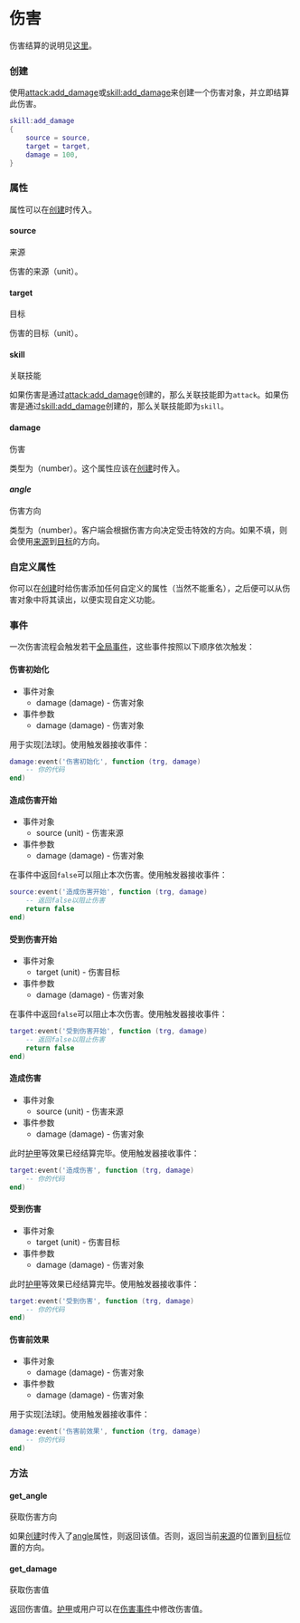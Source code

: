 # 伤害

伤害结算的说明见[这里][伤害结算]。

### 创建
使用[attack:add_damage]或[skill:add_damage]来创建一个伤害对象，并立即结算此伤害。

```lua
skill:add_damage
{
    source = source,
    target = target,
    damage = 100,
}
```

### 属性
属性可以在[创建]时传入。

#### source
来源

伤害的来源（unit）。

#### target
目标

伤害的目标（unit）。

#### skill
关联技能

如果伤害是通过[attack:add_damage]创建的，那么关联技能即为`attack`。如果伤害是通过[skill:add_damage]创建的，那么关联技能即为`skill`。

#### damage
伤害

类型为（number）。这个属性应该在[创建]时传入。

#### *angle*
伤害方向

类型为（number）。客户端会根据伤害方向决定受击特效的方向。如果不填，则会使用[来源]到[目标]的方向。

### 自定义属性
你可以在[创建]时给伤害添加任何自定义的属性（当然不能重名），之后便可以从伤害对象中将其读出，以便实现自定义功能。

### 事件
一次伤害流程会触发若干[全局事件]，这些事件按照以下顺序依次触发：

#### 伤害初始化

* 事件对象
    * damage (damage) - 伤害对象
* 事件参数
    * damage (damage) - 伤害对象

用于实现[法球]。使用触发器接收事件：

```lua
damage:event('伤害初始化', function (trg, damage)
    -- 你的代码
end)
```

#### 造成伤害开始

* 事件对象
    * source (unit) - 伤害来源
* 事件参数
    * damage (damage) - 伤害对象

在事件中返回`false`可以阻止本次伤害。使用触发器接收事件：

```lua
source:event('造成伤害开始', function (trg, damage)
    -- 返回false以阻止伤害
    return false
end)
```

#### 受到伤害开始

* 事件对象
    * target (unit) - 伤害目标
* 事件参数
    * damage (damage) - 伤害对象

在事件中返回`false`可以阻止本次伤害。使用触发器接收事件：

```lua
target:event('受到伤害开始', function (trg, damage)
    -- 返回false以阻止伤害
    return false
end)
```

#### 造成伤害

* 事件对象
    * source (unit) - 伤害来源
* 事件参数
    * damage (damage) - 伤害对象

此时[护甲]等效果已经结算完毕。使用触发器接收事件：

```lua
target:event('造成伤害', function (trg, damage)
    -- 你的代码
end)
```

#### 受到伤害

* 事件对象
    * target (unit) - 伤害目标
* 事件参数
    * damage (damage) - 伤害对象

此时[护甲]等效果已经结算完毕。使用触发器接收事件：

```lua
target:event('受到伤害', function (trg, damage)
    -- 你的代码
end)
```

#### 伤害前效果

* 事件对象
    * damage (damage) - 伤害对象
* 事件参数
    * damage (damage) - 伤害对象

用于实现[法球]。使用触发器接收事件：

```lua
damage:event('伤害前效果', function (trg, damage)
    -- 你的代码
end)
```

### 方法

#### get_angle
获取伤害方向

如果[创建]时传入了[angle]属性，则返回该值。否则，返回当前[来源]的位置到[目标]位置的方向。

#### get_damage
获取伤害值

返回伤害值。[护甲]或用户可以在[伤害事件]中修改伤害值。

[attack:add_damage]: /ac/api/attack?id=add_damage
[skill:add_damage]: /ac/api/skill?id=add_damage
[angle]: /ac/api/damage?id=angle
[创建]: /ac/api/damage?id=创建
[来源]: /ac/api/damage?id=source
[目标]: /ac/api/damage?id=target
[全局事件]: 404
[伤害事件]: /ac/api/damage?id=事件
[伤害结算]: /ac/damage/伤害结算
[护甲]: 404
[护盾]: /ac/damage/护盾
